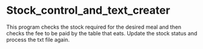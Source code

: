 # Stock_control_and_text_creater
This program checks the stock required for the desired meal and then checks the fee to be paid by the table that eats. Update the stock status and process the txt file again.
